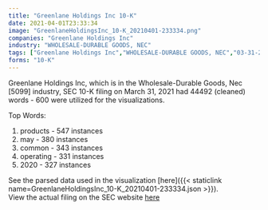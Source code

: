 ```yaml
---
title: "Greenlane Holdings Inc 10-K"
date: 2021-04-01T23:33:34
image: "GreenlaneHoldingsInc_10-K_20210401-233334.png"
companies: "Greenlane Holdings Inc"
industry: "WHOLESALE-DURABLE GOODS, NEC"
tags: ["Greenlane Holdings Inc","WHOLESALE-DURABLE GOODS, NEC","03-31-2021","10-K"]
forms: "10-K"
---
```

Greenlane Holdings Inc, which is in the Wholesale-Durable Goods, Nec [5099] industry, SEC 10-K filing on March 31, 2021 had 44492 (cleaned) words - 600 were utilized for the visualizations.

Top Words:
1. products - 547 instances
2. may - 380 instances
3. common - 343 instances
4. operating - 331 instances
5. 2020 - 327 instances


See the parsed data used in the visualization [here]({{< staticlink name=GreenlaneHoldingsInc_10-K_20210401-233334.json >}}).  
View the actual filing on the SEC website [here](https://www.sec.gov/Archives/edgar/data/1743745/0001743745-21-000018.txt)